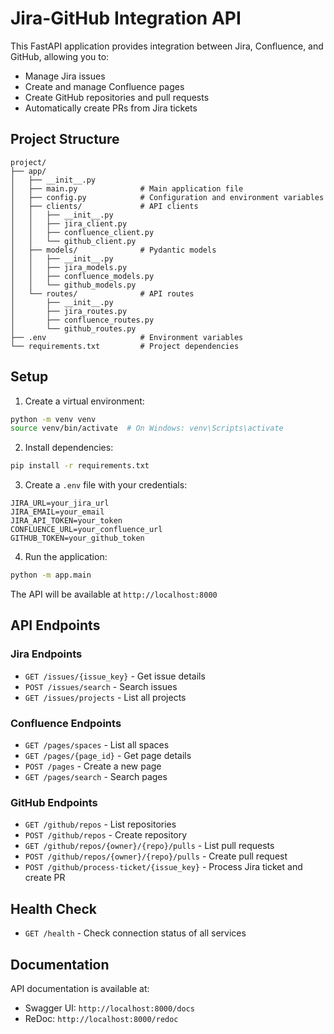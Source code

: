 # Jira-GitHub Integration API

This FastAPI application provides integration between Jira, Confluence, and GitHub, allowing you to:
- Manage Jira issues
- Create and manage Confluence pages
- Create GitHub repositories and pull requests
- Automatically create PRs from Jira tickets

## Project Structure

```
project/
├── app/
│   ├── __init__.py
│   ├── main.py              # Main application file
│   ├── config.py            # Configuration and environment variables
│   ├── clients/             # API clients
│   │   ├── __init__.py
│   │   ├── jira_client.py
│   │   ├── confluence_client.py
│   │   └── github_client.py
│   ├── models/              # Pydantic models
│   │   ├── __init__.py
│   │   ├── jira_models.py
│   │   ├── confluence_models.py
│   │   └── github_models.py
│   └── routes/              # API routes
│       ├── __init__.py
│       ├── jira_routes.py
│       ├── confluence_routes.py
│       └── github_routes.py
├── .env                     # Environment variables
└── requirements.txt         # Project dependencies
```

## Setup

1. Create a virtual environment:
```bash
python -m venv venv
source venv/bin/activate  # On Windows: venv\Scripts\activate
```

2. Install dependencies:
```bash
pip install -r requirements.txt
```

3. Create a `.env` file with your credentials:
```
JIRA_URL=your_jira_url
JIRA_EMAIL=your_email
JIRA_API_TOKEN=your_token
CONFLUENCE_URL=your_confluence_url
GITHUB_TOKEN=your_github_token
```

4. Run the application:
```bash
python -m app.main
```

The API will be available at `http://localhost:8000`

## API Endpoints

### Jira Endpoints
- `GET /issues/{issue_key}` - Get issue details
- `POST /issues/search` - Search issues
- `GET /issues/projects` - List all projects

### Confluence Endpoints
- `GET /pages/spaces` - List all spaces
- `GET /pages/{page_id}` - Get page details
- `POST /pages` - Create a new page
- `GET /pages/search` - Search pages

### GitHub Endpoints
- `GET /github/repos` - List repositories
- `POST /github/repos` - Create repository
- `GET /github/repos/{owner}/{repo}/pulls` - List pull requests
- `POST /github/repos/{owner}/{repo}/pulls` - Create pull request
- `POST /github/process-ticket/{issue_key}` - Process Jira ticket and create PR

## Health Check
- `GET /health` - Check connection status of all services

## Documentation
API documentation is available at:
- Swagger UI: `http://localhost:8000/docs`
- ReDoc: `http://localhost:8000/redoc` 